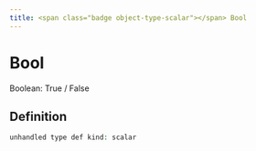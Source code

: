 ```yaml
---
title: <span class="badge object-type-scalar"></span> Bool
---
```

# <span class="badge object-type-scalar"></span> Bool

Boolean: True / False

## Definition

```php
unhandled type def kind: scalar
```
